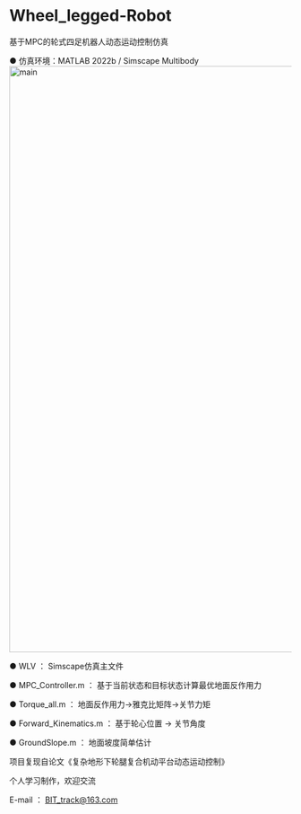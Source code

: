 # Wheel_legged-Robot
基于MPC的轮式四足机器人动态运动控制仿真

● 仿真环境：MATLAB 2022b / Simscape Multibody
<img width="1711" height="1044" alt="main" src="https://github.com/user-attachments/assets/43f4722d-d7e1-403a-9ec1-a79bea424059" />



● WLV ： Simscape仿真主文件

● MPC_Controller.m ： 基于当前状态和目标状态计算最优地面反作用力

● Torque_all.m ： 地面反作用力->雅克比矩阵->关节力矩

● Forward_Kinematics.m ： 基于轮心位置 -> 关节角度

● GroundSlope.m ： 地面坡度简单估计

项目复现自论文《复杂地形下轮腿复合机动平台动态运动控制》

个人学习制作，欢迎交流

 E-mail ： BIT_track@163.com
